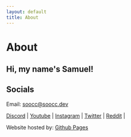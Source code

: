 ```yaml
---
layout: default
title: About
---
```


# About

## Hi, my name's Samuel!

## Socials
Email: soocc@soocc.dev

[Discord](https://discord.com/users/616294132973043767) |
[Youtube](https://youtube.com/sooccc) |
[Instagram](https://instagram.com/sooccsucc) |
[Twitter](https://twitter.com/sooccsucc) |
[Reddit](https://reddit.com/user/soocc) |

Website hosted by: [Github Pages](https://github.com/soocc/newsooccsocks)

